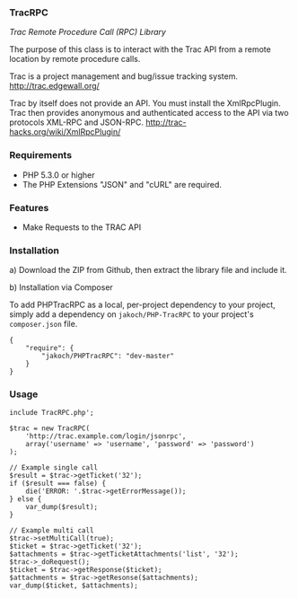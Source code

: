 ### TracRPC

*Trac Remote Procedure Call (RPC) Library*

The purpose of this class is to interact with the Trac API from a remote
location by remote procedure calls.

Trac is a project management and bug/issue tracking system.
http://trac.edgewall.org/

Trac by itself does not provide an API. You must install the XmlRpcPlugin. Trac
then provides anonymous and authenticated access to the API via two protocols
XML-RPC and JSON-RPC.
http://trac-hacks.org/wiki/XmlRpcPlugin/

### Requirements

* PHP 5.3.0 or higher
* The PHP Extensions "JSON" and "cURL" are required.

### Features

* Make Requests to the TRAC API

### Installation

a) Download the ZIP from Github, then extract the library file and include it.

b) Installation via Composer

To add PHPTracRPC as a local, per-project dependency to your project, simply add a dependency on `jakoch/PHP-TracRPC` to your project's `composer.json` file.

    {
        "require": {
            "jakoch/PHPTracRPC": "dev-master"
        }
    }

### Usage

```
include TracRPC.php';

$trac = new TracRPC(
    'http://trac.example.com/login/jsonrpc',
    array('username' => 'username', 'password' => 'password')
);

// Example single call
$result = $trac->getTicket('32');
if ($result === false) {
    die('ERROR: '.$trac->getErrorMessage());
} else {
    var_dump($result);
}

// Example multi call
$trac->setMultiCall(true);
$ticket = $trac->getTicket('32');
$attachments = $trac->getTicketAttachments('list', '32');
$trac->_doRequest();
$ticket = $trac->getResponse($ticket);
$attachments = $trac->getResonse($attachments);
var_dump($ticket, $attachments);
```